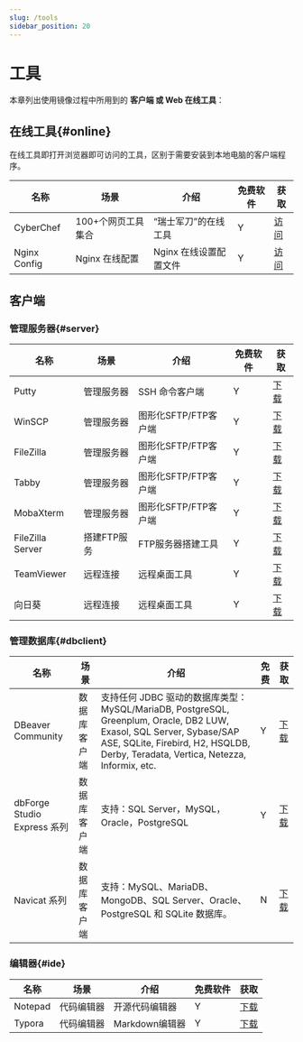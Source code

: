```yaml
---
slug: /tools
sidebar_position: 20
---
```


# 工具

本章列出使用镜像过程中所用到的 **客户端 或 Web 在线工具**：

## 在线工具{#online}

在线工具即打开浏览器即可访问的工具，区别于需要安装到本地电脑的客户端程序。

| 名称              | 场景        | 介绍                 | 免费软件 | 获取                                                         |
| ----------------- | ----------- | -------------------- | -------- | ------------------------------------------------------------ |
| CyberChef            | 100+个网页工具集合  | “瑞士军刀”的在线工具       | Y        | [访问](https://gchq.github.io/CyberChef/)     |
| Nginx Config            | Nginx 在线配置  | Nginx 在线设置配置文件      | Y        | [访问](https://www.digitalocean.com/community/tools/nginx)     |

## 客户端

### 管理服务器{#server}

| 名称              | 场景        | 介绍                 | 免费软件 | 获取                                                         |
| ----------------- | ----------- | -------------------- | -------- | ------------------------------------------------------------ |
| Putty             | 管理服务器  | SSH 命令客户端        | Y        | [下载](https://putty.org/)                                   |
| WinSCP            | 管理服务器  | 图形化SFTP/FTP客户端 | Y        | [下载](https://winscp.net/eng/docs/lang:chs)                 |
| FileZilla         | 管理服务器  | 图形化SFTP/FTP客户端 | Y        | [下载](https://filezilla-project.org/)                       |
| Tabby | 管理服务器 | 图形化SFTP/FTP客户端 | Y | [下载](https://github.com/Eugeny/tabby) |
| MobaXterm | 管理服务器 | 图形化SFTP/FTP客户端   | Y | [下载](https://mobaxterm.mobatek.net/download.html) |
| FileZilla Server  | 搭建FTP服务 | FTP服务器搭建工具    | Y        | [下载](https://filezilla-project.org/)                       |
| TeamViewer        | 远程连接    | 远程桌面工具         | Y        | [下载](https://www.teamviewer.cn/cn/)                        |
| 向日葵            | 远程连接    | 远程桌面工具         | Y        | [下载](https://sunlogin.oray.com/personal/)                  |


### 管理数据库{#dbclient}

| 名称              | 场景        | 介绍                 | 免费       | 获取                                                         |
| ----------------- | ----------- | -------------------- | -------- | ------------------------------------------------------------ |
| DBeaver Community           | 数据库客户端  | 支持任何 JDBC 驱动的数据库类型：MySQL/MariaDB, PostgreSQL, Greenplum, Oracle, DB2 LUW, Exasol, SQL Server, Sybase/SAP ASE, SQLite, Firebird, H2, HSQLDB, Derby, Teradata, Vertica, Netezza, Informix, etc.  | Y       | [下载](https://dbeaver.io/)                              |
| dbForge Studio Express 系列 | 数据库客户端  | 支持：SQL Server，MySQL，Oracle，PostgreSQL   | Y        | [下载](https://www.devart.com/free-products.html) |
| Navicat 系列          | 数据库客户端  | 支持：MySQL、MariaDB、MongoDB、SQL Server、Oracle、PostgreSQL 和 SQLite 数据库。   | N        | [下载](https://navicat.com.cn/)                              |

### 编辑器{#ide}

| 名称              | 场景        | 介绍                 | 免费软件 | 获取                                                         |
| ----------------- | ----------- | -------------------- | -------- | ------------------------------------------------------------ |
| Notepad           | 代码编辑器  | 开源代码编辑器       | Y        | [下载](https://notepad-plus-plus.org/)                       |
| Typora            | 代码编辑器  | Markdown编辑器       | Y        | [下载](https://typora.io/)                                   |






